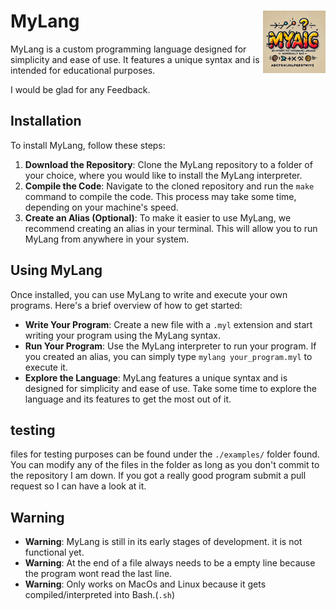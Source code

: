 # MyLang <img src="./Mylang Logo Design.webp" alt="logo" style="width: 100px; height: 100px; float: right;">

MyLang is a custom programming language designed for simplicity and ease of use.
It features a unique syntax and is intended for educational purposes.

I would be glad for any Feedback.

## Installation

To install MyLang, follow these steps:

1. **Download the Repository**: Clone the MyLang repository to a folder of your choice, where you would like to install the MyLang interpreter.
2. **Compile the Code**: Navigate to the cloned repository and run the `make` command to compile the code. This process may take some time, depending on your machine's speed.
3. **Create an Alias (Optional)**: To make it easier to use MyLang, we recommend creating an alias in your terminal. This will allow you to run MyLang from anywhere in your system.

## Using MyLang

Once installed, you can use MyLang to write and execute your own programs. Here's a brief overview of how to get started:

* **Write Your Program**: Create a new file with a `.myl` extension and start writing your program using the MyLang syntax.
* **Run Your Program**: Use the MyLang interpreter to run your program. If you created an alias, you can simply type `mylang your_program.myl` to execute it.
* **Explore the Language**: MyLang features a unique syntax and is designed for simplicity and ease of use. Take some time to explore the language and its features to get the most out of it.

## testing

files for testing purposes can be found under the `./examples/` folder found. You can modify any of the files in the folder as long as you don't commit to the repository I am down. If you got a really good program submit a pull request so I can have a look at it.

## Warning

* **Warning**: MyLang is still in its early stages of development. it is not functional yet.
* **Warning**: At the end of a file always needs to be a empty line because the program wont read the last line.
* **Warning**: Only works on MacOs and Linux because it gets compiled/interpreted into Bash.(`.sh`)
